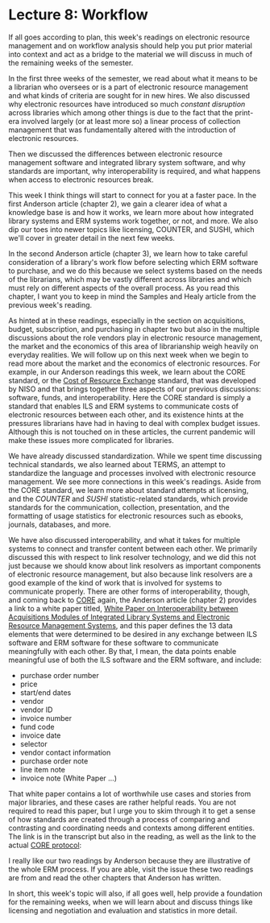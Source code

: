 # Lecture 8: Workflow

If all goes according to plan, this week's readings on electronic resource
management and on workflow analysis should help you put prior material into
context and act as a bridge to the material we will discuss in much of the
remaining weeks of the semester.

In the first three weeks of the semester, we read about what it means to be
a librarian who oversees or is a part of electronic resource management and
what kinds of criteria are sought for in new hires. We also discussed why
electronic resources have introduced so much *constant disruption* across
libraries which among other things is due to the fact that the print-era
involved largely (or at least more so) a linear process of collection
management that was fundamentally altered with the introduction of electronic
resources.

Then we discussed the differences between electronic resource management
software and integrated library system software, and why standards are
important, why interoperability is required, and what happens when access to
electronic resources break.

This week I think things will start to connect for you at a faster pace. In the
first Anderson article (chapter 2), we gain a clearer idea of what a knowledge
base is and how it works, we learn more about how integrated library systems
and ERM systems work together, or not, and more. We also dip our toes into
newer topics like licensing, COUNTER, and SUSHI, which we'll cover in greater
detail in the next few weeks.

In the second Anderson article (chapter 3), we learn how to take careful
consideration of a library's work flow before selecting which ERM software to
purchase, and we do this because we select systems based on the needs of the
librarians, which may be vastly different across libraries and which must rely
on different aspects of the overall process. As you read this chapter, I want
you to keep in mind the Samples and Healy article from the previous week's
reading.

As hinted at in these readings, especially in the section on acquisitions,
budget, subscription, and purchasing in chapter two but also in the multiple
discussions about the role vendors play in electronic resource management, the
market and the economics of this area of librarianship weigh heavily on
everyday realities. We will follow up on this next week when we begin to read
more about the market and the economics of electronic resources. For example,
in our Anderson readings this week, we learn about the CORE standard, or the
[Cost of Resource Exchange][cost_exchange] standard, that was developed by NISO
and that brings together three aspects of our previous discussions: software,
funds, and interoperability. Here the CORE standard is simply a standard that
enables ILS and ERM systems to communicate costs of electronic resources
between each other, and its existence hints at the pressures librarians have
had in having to deal with complex budget issues. Although this is not touched
on in these articles, the current pandemic will make these issues more
complicated for libraries.

We have already discussed standardization. While we spent time discussing
technical standards, we also learned about TERMS, an attempt to standardize the
language and processes involved with electronic resource management. We see
more connections in this week's readings. Aside from the CORE standard, we
learn more about standard attempts at licensing, and the *COUNTER* and *SUSHI*
statistic-related standards, which provide standards for the communication,
collection, presentation, and the formatting of usage statistics for electronic
resources such as ebooks, journals, databases, and more.

We have also discussed interoperability, and what it takes for multiple systems
to connect and transfer content between each other. We primarily discussed this
with respect to link resolver technology, and we did this not just because we
should know about link resolvers as important components of electronic resource
management, but also because link resolvers are a good example of the kind of
work that is involved for systems to communicate properly. There are other
forms of interoperability, though, and coming back to [CORE][cost_exchange]
again, the Anderson article (chapter 2) provides a link to a white paper
titled, [White Paper on Interoperability between Acquisitions Modules of
Integrated Library Systems and Electronic Resource Management
Systems][interop], and this paper defines the 13 data elements that were
determined to be desired in any exchange between ILS software and ERM software
for these software to communicate meaningfully with each other. By that,
I mean, the data points enable meaningful use of both the ILS software and the
ERM software, and include:

* purchase order number
* price
* start/end dates
* vendor
* vendor ID
* invoice number
* fund code
* invoice date
* selector
* vendor contact information
* purchase order note
* line item note
* invoice note (White Paper ...)

That white paper contains a lot of worthwhile use cases and stories from major
libraries, and these cases are rather helpful reads. You are not required to
read this paper, but I urge you to skim through it to get a sense of how
standards are created through a process of comparing and contrasting and
coordinating needs and contexts among different entities. The link is in the
transcript but also in the reading, as well as the link to the actual [CORE
protocol][cost_exchange]:

I really like our two readings by Anderson because they are illustrative of the
whole ERM process. If you are able, visit the issue these two readings are from
and read the other chapters that Anderson has written.

In short, this week's topic will also, if all goes well, help provide
a foundation for the remaining weeks, when we will learn about and discuss
things like licensing and negotiation and evaluation and statistics in more
detail.

[interop]:https://old.diglib.org/standards/ERMI_Interop_Report_20080108.pdf
[cost_exchange]:https://www.niso.org/standards-committees/core-cost-resource-exchange

